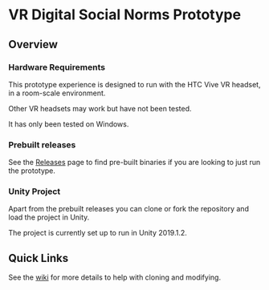 # VR Digital Social Norms Prototype

## Overview

### Hardware Requirements

This prototype experience is designed to run with the HTC Vive VR headset, in a room-scale environment.

Other VR headsets may work but have not been tested.

It has only been tested on Windows.

### Prebuilt releases

See the [Releases](https://github.com/ServiceInnovationLab/VR-Empathy/releases) page to find pre-built binaries if you are looking to just run the prototype.

### Unity Project

Apart from the prebuilt releases you can clone or fork the repository and load the project in Unity.

The project is currently set up to run in Unity 2019.1.2.

## Quick Links

See the [wiki](https://github.com/ServiceInnovationLab/VR-Empathy/wiki) for more details to help with cloning and modifying.
